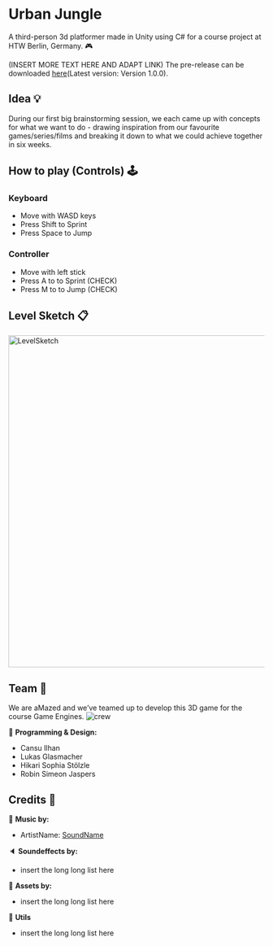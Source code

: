 # Urban Jungle
A third-person 3d platformer made in Unity using C# for a course project at HTW Berlin, Germany. :video_game:

(INSERT MORE TEXT HERE AND ADAPT LINK)
The pre-release can be downloaded [here](https://github.com/shirokonto/UrbanJungle/blob/main/README.md)(Latest version: Version 1.0.0).

## Idea :bulb:
During our first big brainstorming session, we each came up with concepts for what we want to do - drawing inspiration from our favourite games/series/films and breaking it down to what we could achieve together in six weeks. 

## How to play (Controls) :joystick: 
### Keyboard
* Move with WASD keys
* Press Shift to Sprint
* Press Space to Jump

### Controller
* Move with left stick
* Press A to to Sprint (CHECK)
* Press M to to Jump (CHECK)

## Level Sketch :clipboard:
<img width="653" alt="LevelSketch" src="https://user-images.githubusercontent.com/57158200/151640875-69ae39d2-ed8c-4d47-90ad-ba74574af82e.jpeg">


## Team :busts_in_silhouette:

We are aMazed and we’ve teamed up to develop this 3D game for the course Game Engines.
![crew](https://user-images.githubusercontent.com/57158200/145291622-66e7eb9e-e5c7-43a8-91e0-eb666a80f1e5.png)

:page_facing_up: **Programming & Design:** 

* Cansu Ilhan
* Lukas Glasmacher
* Hikari Sophia Stölzle 
* Robin Simeon Jaspers

## Credits :bow:
:musical_note: **Music by:**
* ArtistName: [SoundName](https://github.com/shirokonto/UrbanJungle/blob/main/README.md)

:speaker: **Soundeffects by:**
* insert the long long list here

:space_invader: **Assets by:**
* insert the long long list here

:wrench: **Utils**
* insert the long long list here
